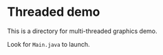 <h1>Threaded demo</h1>

This is a directory for multi-threaded graphics demo.

Look for `Main.java` to launch.